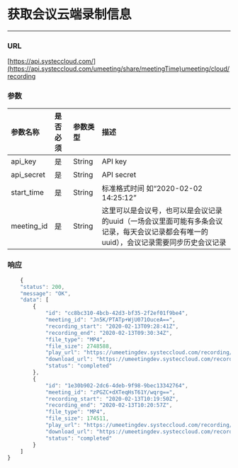 # 获取会议云端录制信息

---

### URL

[https://api.systeccloud.com/](https://api.systeccloud.com/umeeting/share/meetingTime)umeeting/cloud/recording

### 参数

| 参数名称 | 是否必须 | 参数类型 | 描述 |
| :--- | :--- | :--- | :--- |
| api\_key | 是 | String | API key |
| api\_secret | 是 | String | API secret |
| start\_time | 是 | String | 标准格式时间 如“2020-02-02 14:25:12” |
| meeting\_id | 是 | String | 这里可以是会议号，也可以是会议记录的uuid（一场会议里面可能有多条会议记录，每天会议记录都会有唯一的uuid），会议记录需要同步历史会议记录 |

### 响应

```js
    {
    "status": 200,
    "message": "OK",
    "data": [
        {
            "id": "cc8bc310-4bcb-42d3-bf35-2f2ef01f9be4",
            "meeting_id": "Jn5K/PTATp+WjU071OuceA==",
            "recording_start": "2020-02-13T09:28:41Z",
            "recording_end": "2020-02-13T09:30:34Z",
            "file_type": "MP4",
            "file_size": 2748588,
            "play_url": "https://umeetingdev.systeccloud.com/recording/play/5MoKVVAxj3yen1wP8kh3YSxt4BJBSDrr29jrovwDamAL-yBcqI2YTbNvLK8h6exW",
            "download_url": "https://umeetingdev.systeccloud.com/recording/download/5MoKVVAxj3yen1wP8kh3YSxt4BJBSDrr29jrovwDamAL-yBcqI2YTbNvLK8h6exW",
            "status": "completed"
        },
        {
            "id": "1e30b902-2dc6-4deb-9f98-9bec13342764",
            "meeting_id": "zPGZC+dXTeqHsT61Y/wqrg==",
            "recording_start": "2020-02-13T10:19:50Z",
            "recording_end": "2020-02-13T10:20:57Z",
            "file_type": "MP4",
            "file_size": 174511,
            "play_url": "https://umeetingdev.systeccloud.com/recording/play/Ogc6sUt__IpDozayoUOo5EAG4aVeCQqSqjOM5kjVF9OsvwyMK2eYMxyyeZZkU0bZ",
            "download_url": "https://umeetingdev.systeccloud.com/recording/download/Ogc6sUt__IpDozayoUOo5EAG4aVeCQqSqjOM5kjVF9OsvwyMK2eYMxyyeZZkU0bZ",
            "status": "completed"
        }
    ]
}
```



